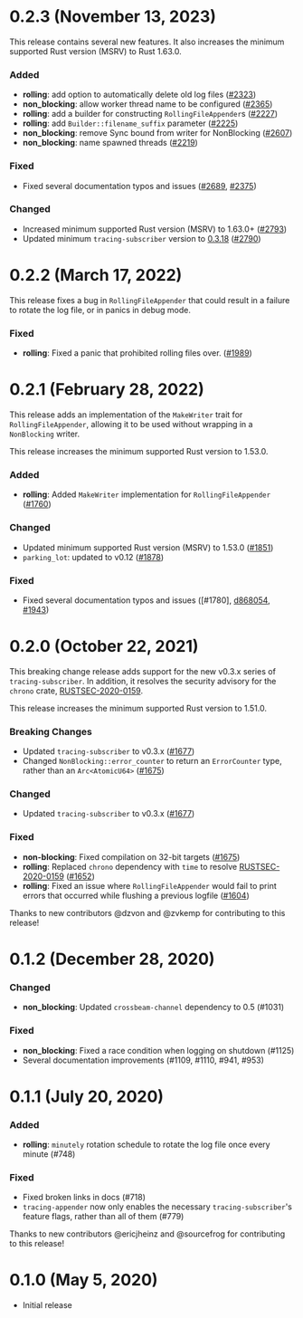 # 0.2.3 (November 13, 2023)

This release contains several new features. It also increases the
minimum supported Rust version (MSRV) to Rust 1.63.0.

### Added

- **rolling**: add option to automatically delete old log files ([#2323])
- **non_blocking**: allow worker thread name to be configured ([#2365])
- **rolling**: add a builder for constructing `RollingFileAppender`s ([#2227])
- **rolling**: add `Builder::filename_suffix` parameter ([#2225])
- **non_blocking**: remove Sync bound from writer for NonBlocking ([#2607]) 
- **non_blocking**: name spawned threads ([#2219])

### Fixed

- Fixed several documentation typos and issues ([#2689], [#2375])

### Changed

- Increased minimum supported Rust version (MSRV) to 1.63.0+ ([#2793])
- Updated minimum `tracing-subscriber` version to [0.3.18][subscriber-v0.3.18] ([#2790])

[subscriber-v0.3.18]: https://github.com/tokio-rs/tracing/releases/tag/tracing-subscriber-0.3.18
[#2323]: https://github.com/tokio-rs/tracing/pull/2323
[#2365]: https://github.com/tokio-rs/tracing/pull/2365
[#2227]: https://github.com/tokio-rs/tracing/pull/2227
[#2225]: https://github.com/tokio-rs/tracing/pull/2225
[#2607]: https://github.com/tokio-rs/tracing/pull/2607
[#2219]: https://github.com/tokio-rs/tracing/pull/2219
[#2689]: https://github.com/tokio-rs/tracing/pull/2689
[#2375]: https://github.com/tokio-rs/tracing/pull/2375
[#2793]: https://github.com/tokio-rs/tracing/pull/2793
[#2790]: https://github.com/tokio-rs/tracing/pull/2790

# 0.2.2 (March 17, 2022)

This release fixes a bug in `RollingFileAppender` that could result
in a failure to rotate the log file, or in panics in debug mode.

### Fixed

- **rolling**: Fixed a panic that prohibited rolling files over. ([#1989])

[#1989]: https://github.com/tokio-rs/tracing/pull/1989

# 0.2.1 (February 28, 2022)

This release adds an implementation of the `MakeWriter` trait for
`RollingFileAppender`, allowing it to be used without wrapping in a
`NonBlocking` writer.

This release increases the minimum supported Rust version to 1.53.0.

### Added

- **rolling**: Added `MakeWriter` implementation for `RollingFileAppender`
  ([#1760])

### Changed

- Updated minimum supported Rust version (MSRV) to 1.53.0 ([#1851])
- `parking_lot`: updated to v0.12 ([#1878])

### Fixed

- Fixed several documentation typos and issues ([#1780], [d868054], [#1943])

[#1760]: https://github.com/tokio-rs/tracing/pull/1760
[#1851]: https://github.com/tokio-rs/tracing/pull/1851
[#1878]: https://github.com/tokio-rs/tracing/pull/1878
[#1943]: https://github.com/tokio-rs/tracing/pull/1943
[d868054]: https://github.com/tokio-rs/tracing/commit/d8680547b509978c7113c8f7e19e9b00c789c698

# 0.2.0 (October 22, 2021)

This breaking change release adds support for the new v0.3.x series of
`tracing-subscriber`. In addition, it resolves the security advisory for the
`chrono` crate, [RUSTSEC-2020-0159].

This release increases the minimum supported Rust version to 1.51.0.
### Breaking Changes

- Updated `tracing-subscriber` to v0.3.x ([#1677])
- Changed `NonBlocking::error_counter` to return an `ErrorCounter` type, rather
  than an `Arc<AtomicU64>` ([#1675])

### Changed

- Updated `tracing-subscriber` to v0.3.x ([#1677])

### Fixed

- **non-blocking**: Fixed compilation on 32-bit targets ([#1675])
- **rolling**: Replaced `chrono` dependency with `time` to resolve
  [RUSTSEC-2020-0159] ([#1652])
- **rolling**: Fixed an issue where `RollingFileAppender` would fail to print
  errors that occurred while flushing a previous logfile ([#1604])

Thanks to new contributors @dzvon and @zvkemp for contributing to this release!

[RUSTSEC-2020-0159]: https://rustsec.org/advisories/RUSTSEC-2020-0159.html
[#1677]: https://github.com/tokio-rs/tracing/pull/1677
[#1675]: https://github.com/tokio-rs/tracing/pull/1675
[#1652]: https://github.com/tokio-rs/tracing/pull/1675
[#1604]: https://github.com/tokio-rs/tracing/pull/1604

# 0.1.2 (December 28, 2020)

### Changed

- **non_blocking**: Updated `crossbeam-channel` dependency to 0.5 (#1031)

### Fixed

- **non_blocking**: Fixed a race condition when logging on shutdown (#1125)
- Several documentation improvements (#1109, #1110, #941, #953)

# 0.1.1 (July 20, 2020)

### Added

- **rolling**: `minutely` rotation schedule to rotate the log file once every
  minute (#748)

### Fixed

- Fixed broken links in docs (#718)
- `tracing-appender` now only enables the necessary `tracing-subscriber`'s
  feature flags, rather than all of them (#779) 

Thanks to new contributors @ericjheinz and @sourcefrog for contributing
to this release!

# 0.1.0 (May 5, 2020)

- Initial release